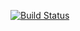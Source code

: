 [![Build Status](https://travis-ci.org/damianlattenero/eis.svg?branch=master)](https://travis-ci.org/damianlattenero/eis)
